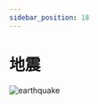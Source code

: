 ```yaml
---
sidebar_position: 18
---
```


# 地震
![earthquake](https://images.pexels.com/photos/4558211/pexels-photo-4558211.jpeg?w=1260&h=750)
<dialog>
# Did you feel the [earthquake/n.] last night?
## Yes, it was a big one.
## I was sitting on the couch watching TV, and the couch started to shake.
## What were you doing?
# I was taking a shower.
# I wrapped myself in a towel, and ran out of the bathroom.
## That must have been scary!
# For sure.
# I checked the news.
# The government said the earthquake was 4.9 on the Richter [scale/n./2], and its [epicenter/n.] was off the coast of Hualian.
## Wow, that's a big one!
## I'm glad nobody got hurt, and no buildings [collapsed:collapse/v.].
# Me, too.
## On my!
## Do you feel that?
# This must be an [aftershock/n.].
# Stay calm, and let's get outside.
</dialog>
